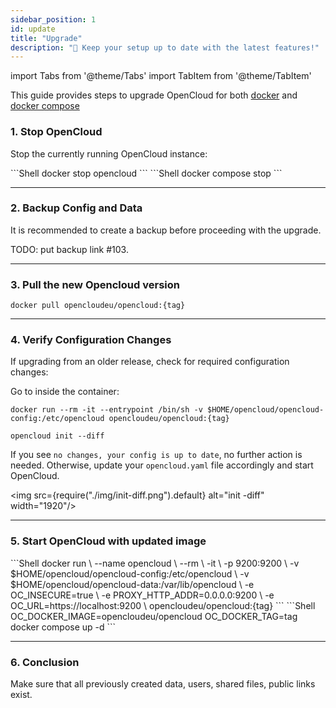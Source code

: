```yaml
---
sidebar_position: 1
id: update
title: "Upgrade"
description: "🔄 Keep your setup up to date with the latest features!"
---
```


import Tabs from '@theme/Tabs'
import TabItem from '@theme/TabItem'

This guide provides steps to upgrade OpenCloud for both [docker](docs/admin/20-getting-started/30-docker.md) and [docker compose](docs/admin/20-getting-started/20-docker-compose.md)

### 1. Stop OpenCloud

Stop the currently running OpenCloud instance:

<Tabs groupId="deployment">
  <TabItem value="docker" label="docker">
    ```Shell
    docker stop opencloud
    ```
  </TabItem>
  <TabItem value="docker-compose" label="docker compose">
    ```Shell
    docker compose stop
    ``` 
  </TabItem>
</Tabs>

---

### 2. Backup Config and Data

It is recommended to create a backup before proceeding with the upgrade.

TODO: put backup link #103.

---

### 3. Pull the new Opencloud version

```Shell
docker pull opencloudeu/opencloud:{tag}
```

---

### 4. Verify Configuration Changes

If upgrading from an older release, check for required configuration changes:

Go to inside the container:
```Shell
docker run --rm -it --entrypoint /bin/sh -v $HOME/opencloud/opencloud-config:/etc/opencloud opencloudeu/opencloud:{tag}
```

```Shell
opencloud init --diff
```

If you see `no changes, your config is up to date`, no further action is needed. Otherwise, update your `opencloud.yaml` file accordingly and start OpenCloud.

<img src={require("./img/init-diff.png").default} alt="init -diff" width="1920"/>

---

### 5. Start OpenCloud with updated image

<Tabs groupId="deployment">
  <TabItem value="docker" label="docker">
    ```Shell
    docker run \
    --name opencloud \
    --rm \
    -it \
    -p 9200:9200 \
    -v $HOME/opencloud/opencloud-config:/etc/opencloud \
    -v $HOME/opencloud/opencloud-data:/var/lib/opencloud \
    -e OC_INSECURE=true \
    -e PROXY_HTTP_ADDR=0.0.0.0:9200 \
    -e OC_URL=https://localhost:9200 \
    opencloudeu/opencloud:{tag}
    ```
  </TabItem>
  <TabItem value="docker-compose" label="docker compose">
    ```Shell
    OC_DOCKER_IMAGE=opencloudeu/opencloud OC_DOCKER_TAG=tag docker compose up -d
    ```
  </TabItem>
</Tabs>

---

### 6. Conclusion
Make sure that all previously created data, users, shared files, public links exist.

